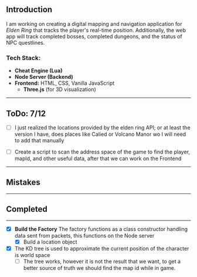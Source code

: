 
## Introduction

I am working on creating a digital mapping and navigation application for *Elden Ring* that tracks the player's real-time position. Additionally, the web app will track completed bosses, completed dungeons, and the status of NPC questlines.

### Tech Stack:
- **Cheat Engine (Lua)**
- **Node Server (Backend)**
- **Frontend:** HTML, CSS, Vanilla JavaScript  
  - **Three.js** (for 3D visualization)

---
## ToDo: 7/12
- [ ] I just realized the locations provided by the elden ring API; or at least the version I have, does places like Calied or Volcano Manor wo I will need to add that manually
- [ ] Create a script to scan the address space of the game to find the player, mapId, and other useful data, after that we can work on the Frontend

  
---
## Mistakes 

---

## Completed

--- 
- [X] **Build the Factory** The factory functions as a class constructor handling data sent from packets, this functions on the Node server
    - [X] Build a location object
- [X] The KD tree is used to approximate the current position of the character is world space
    - [ ] The tree works, however it is not the result that we want, to get a better source of truth we should find the map id while in game. 
